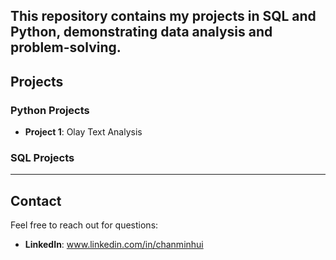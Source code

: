 ## This repository contains my projects in SQL and Python, demonstrating data analysis and problem-solving.

## Projects

### Python Projects
- **Project 1**: Olay Text Analysis

### SQL Projects
---

## Contact
Feel free to reach out for questions:
- **LinkedIn**: www.linkedin.com/in/chanminhui


